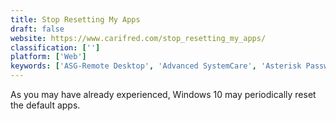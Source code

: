 ```yaml
---
title: Stop Resetting My Apps
draft: false 
website: https://www.carifred.com/stop_resetting_my_apps/
classification: ['']
platform: ['Web']
keywords: ['ASG-Remote Desktop', 'Advanced SystemCare', 'Asterisk Password Spy', 'CleanMyMac X', 'ControlUp', 'DameWare', 'Glary Utilities', 'LogRhythm Network Monitor', 'Puran Utilities', 'Remote Desktop Manager', 'Royal TSX', 'SlimCleaner', 'Spiceworks Help Desk', 'Sysinternals Suite', 'System Mechanic', 'TweakNow PowerPack', 'Windows System Control Center', 'X-Setup Pro', 'Yamicsoft Windows Manager']
---
```

As you may have already experienced, Windows 10 may periodically reset the default apps.